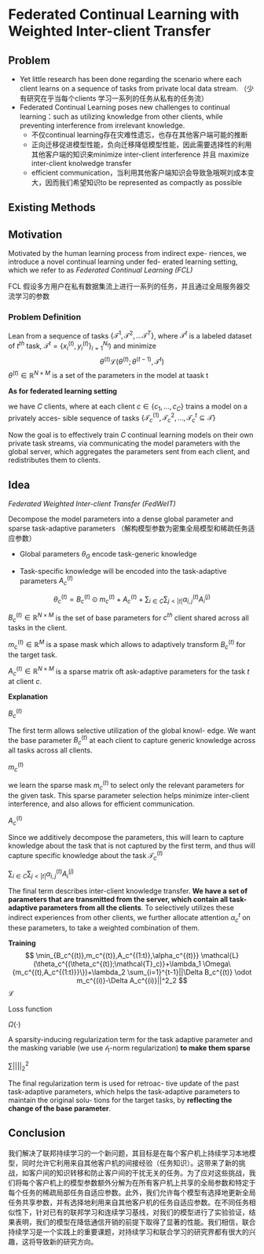 # Federated Continual Learning with Weighted Inter-client Transfer

## Problem

- Yet little research has been done regarding the scenario where each client learns on a sequence of tasks from private local data stream. （少有研究在乎当每个clients 学习一系列的任务从私有的任务流）
- Federated Continual Learning poses new challenges to continual learning：such as utilizing knowledge from other clients, while preventing interference from irrelevant knowledge. 
  - 不仅continual learning存在灾难性遗忘，也存在其他客户端可能的推断
  - 正向迁移促进模型性能，负向迁移降低模型性能，因此需要选择性的利用其他客户端的知识来minimize inter-client interference 并且 maximize inter-client knolwedge transfer
  - efficient communication，当利用其他客户端知识会导致急哦啊刘成本变大，因而我们希望知识to be represented as compactly as possible

## Existing Methods

## Motivation

Motivated by the human learning process from indirect expe- riences, we introduce a novel continual learning under fed- erated learning setting, which we refer to as *Federated Continual Learning (FCL)*

FCL 假设多方用户在私有数据集流上进行一系列的任务，并且通过全局服务器交流学习的参数

### Problem Definition

Lean from a sequence of tasks $\{\mathcal{T}^{1},\mathcal{T}^{2},...\mathcal{T}^{T}\}$, where $\mathcal{T}^{t}$ is a labeled dataset of $t^{th}$ task, $\mathcal{T}^{t}=\{x_i^{(t)},y_i^{(t)}\}_{i=1}^{N_t})$ and minimize 
$$
\theta^{(t)}\mathcal{L}(\theta^{(t)};\theta^{(t-1)},\mathcal{T}^t)
$$
$\theta^{(t)} \in \mathbb{R}^{N \times M}$ is a set of the parameters in the model at taask t

**As for federated learning setting**

we have $C$ clients, where at each client $c \in \{c_1,...,c_C\}$ trains a model on a privately acces- sible sequence of tasks $\{\mathcal{T}^{(1)}_c,\mathcal{T}^{2}_c,...,\mathcal{T}^{t}_c \subseteq \mathcal{T} \}$

Now the goal is to effectively train $C$ continual learning models on their own private task streams, via communicating the model parameters with the global server, which aggregates the parameters sent from each client, and redistributes them to clients.

## Idea

*Federated Weighted Inter-client Transfer (FedWeIT)*

Decompose the model parameters into a dense global parameter and sparse task-adaptive parameters （解构模型参数为密集全局模型和稀疏任务适应参数）

- Global parameters $\theta_G$ encode task-generic knowledge

- Task-specific knowledge will be encoded into the task-adaptive parameters $A_c^{(t)}$

$$
\theta_c^{(t)}=B_c^{(t)} \odot m_c^{(t)}+A_c^{(t)}+\sum_{i \in C }\sum_{j < |t|}\alpha_{i,j}^{(t)}A_i^{(j)}
$$

$B_c^{(t)} \in \mathbb{R}^{N \times M}$  is the set of base parameters for $c^{th}$ client shared across all tasks in the client.

$m_c^{(t)} \in \mathbb{R}^M$ is a spase mask which allows to adaptively transform $B_c^{(t)}$ for the target task.

$A_c^{(t)} \in \mathbb{R}^{N \times M}$  is a sparse matrix oft ask-adaptive parameters for the task $t$ at client $c$.

**Explanation**

$B_c^{(t)}$

The first term allows selective utilization of the global knowl- edge. We want the base parameter $B_c^{(t)}$ at each client to capture generic knowledge across all tasks across all clients.

$m_c^{(t)}$

we learn the sparse mask $m_c^{(t)}$ to select only the relevant parameters for the given task. This sparse parameter selection helps minimize inter-client interference, and also allows for efficient communication.

$A_c^{(t)}$

Since we additively decompose the parameters, this will learn to capture knowledge about the task that is not captured by the first term, and thus will capture specific knowledge about the task $\mathcal{T}^{(t)}_c$

$\sum_{i \in C }\sum_{j < |t|}\alpha_{i,j}^{(t)}A_i^{(j)}$

The final term describes inter-client knowledge transfer. **We have a set of parameters that are transmitted from the server, which contain all task-adaptive parameters from all the clients**. To selectively utilizes these indirect experiences from other clients, we further allocate attention $\alpha_c^{t}$ on these parameters, to take a weighted combination of them.

**Training**
$$
\min_{B_c^{(t)},m_c^{(t)},A_c^{(1:t)},\alpha_c^{(t)}} \mathcal{L}(\theta_c^{(\theta_c^{(t)};\mathcal{T}_c)}+\lambda_1 \Omega\{m_c^{(t),A_c^{(1:t)}}\})+\lambda_2 \sum_{i=1}^{t-1}||\Delta B_c^{(t)} \odot m_c^{(i)}-\Delta A_c^{(i)}||^2_2
$$
$\mathcal{L}$

Loss function

$\Omega (\cdot)$

A sparsity-inducing regularization term for the task adaptive parameter and the masking variable (we use $\mathcal{l_1}$-norm regularization) **to make them sparse**

$\sum||||^2_2$

The final regularization term is used for retroac- tive update of the past task-adaptive parameters, which helps the task-adaptive parameters to maintain the original solu- tions for the target tasks, by **reflecting the change of the base parameter**.

## Conclusion

我们解决了联邦持续学习的一个新问题，其目标是在每个客户机上持续学习本地模型，同时允许它利用来自其他客户机的间接经验（任务知识）。这带来了新的挑战，如客户间的知识转移和防止客户间的干扰无关的任务。为了应对这些挑战，我们将每个客户机上的模型参数额外分解为在所有客户机上共享的全局参数和特定于每个任务的稀疏局部任务自适应参数。此外，我们允许每个模型有选择地更新全局任务共享参数，并有选择地利用来自其他客户机的任务自适应参数。在不同任务相似性下，针对已有的联邦学习和连续学习基线，对我们的模型进行了实验验证，结果表明，我们的模型在降低通信开销的前提下取得了显著的性能。我们相信，联合持续学习是一个实践上的重要课题，对持续学习和联合学习的研究界都有很大的兴趣，这将导致新的研究方向。

